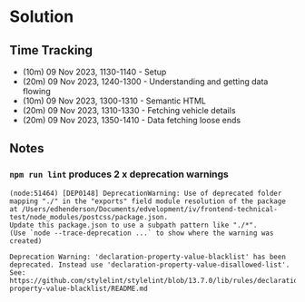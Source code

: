 # Solution

## Time Tracking

- (10m) 09 Nov 2023, 1130-1140 - Setup
- (20m) 09 Nov 2023, 1240-1300 - Understanding and getting data flowing
- (10m) 09 Nov 2023, 1300-1310 - Semantic HTML
- (20m) 09 Nov 2023, 1310-1330 - Fetching vehicle details
- (20m) 09 Nov 2023, 1350-1410 - Data fetching loose ends

## Notes

### `npm run lint` produces 2 x deprecation warnings

```
(node:51464) [DEP0148] DeprecationWarning: Use of deprecated folder mapping "./" in the "exports" field module resolution of the package at /Users/edhenderson/Documents/edvelopment/iv/frontend-technical-test/node_modules/postcss/package.json.
Update this package.json to use a subpath pattern like "./*".
(Use `node --trace-deprecation ...` to show where the warning was created)

Deprecation Warning: 'declaration-property-value-blacklist' has been deprecated. Instead use 'declaration-property-value-disallowed-list'. See: https://github.com/stylelint/stylelint/blob/13.7.0/lib/rules/declaration-property-value-blacklist/README.md
```

